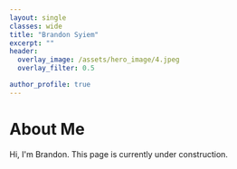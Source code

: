 ```yaml
---
layout: single
classes: wide
title: "Brandon Syiem"
excerpt: ""
header:
  overlay_image: /assets/hero_image/4.jpeg
  overlay_filter: 0.5

author_profile: true
---
```


# About Me

Hi, I'm Brandon. This page is currently under construction. 
